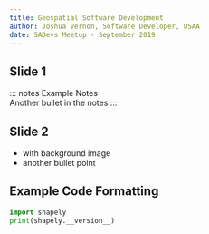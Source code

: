 ```yaml
---
title: Geospatial Software Development
author: Joshua Vernon, Software Developer, USAA
date: SADevs Meetup - September 2019
---
```


## Slide 1

::: notes
Example Notes  
Another bullet in the notes
:::


## Slide 2

- with background image
- another bullet point


## Example Code Formatting

```python
import shapely
print(shapely.__version__)
```

